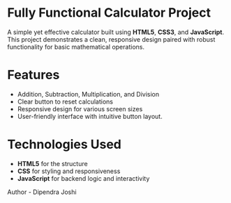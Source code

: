 # Fully Functional Calculator Project #


A simple yet effective calculator built using **HTML5**, **CSS3**, and **JavaScript**. This project demonstrates a clean, responsive design paired with robust functionality for basic mathematical operations.

# Features

- Addition, Subtraction, Multiplication, and Division
- Clear button to reset calculations
- Responsive design for various screen sizes
- User-friendly interface with intuitive button layout.

# Technologies Used

- **HTML5** for the structure
- **CSS** for styling and responsiveness
- **JavaScript** for backend logic and interactivity

 Author - Dipendra Joshi
